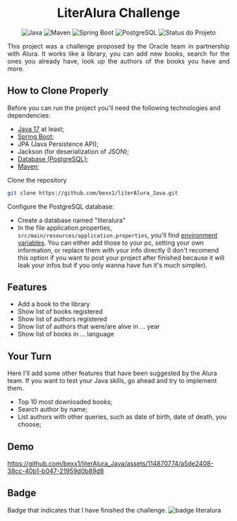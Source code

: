 <h1 align="center">LiterAlura Challenge</h1>

<p align="center">
  <img alt="Java" src="https://img.shields.io/badge/Java-17+-blue.svg">
  <img alt="Maven" src="https://img.shields.io/badge/Maven-3.6.3-blue.svg">
  <img alt="Spring Boot" src="https://img.shields.io/badge/Spring%20Boot-2.4.5-brightgreen.svg">
  <img alt="PostgreSQL" src="https://img.shields.io/badge/PostgreSQL-13-blue.svg">
  <img alt="Status do Projeto" src="https://img.shields.io/badge/status-Concluído-green">
</p>

<p align="justify">This project was a challenge proposed by the Oracle team in partnership with Alura. It works like a library, you can add new books, search for the ones you already have, look up the authors of the books you have and more.</p>

## How to Clone Properly
Before you can run the project you'll need the following technologies and dependencies:
  - [Java 17](https://www.java.com/pt-BR/download/) at least;
  - [Spring Boot](https://start.spring.io/);
  - JPA (Java Persistence API);
  - Jackson (for deserialization of JSON);
  - [Database (PostgreSQL)](https://www.postgresql.org/download/);
  - [Maven](https://maven.apache.org/download.cgi);
    
Clone the repository
    
  ```bash
  git clone https://github.com/bexx1/literAlura_Java.git
  ```

Configure the PostgreSQL database:
   - Create a database named "literalura"
   - In the file application.properties, `src/main/resources/application.properties`, you'll find [environment variables](https://vercel.com/docs/projects/environment-variables). You can either add those to your pc, setting your own information, or replace them with your info directly (I don't recomend this option if you want to post your project after finished because it will leak your infos but if you only wanna have fun it's much simpler). 

## Features
  - Add a book to the library
  - Show list of books registered
  - Show list of authors registered
  - Show list of authors that were/are alive in ... year
  - Show list of books in ... language

## Your Turn
Here I'll add some other features that have been suggested by the Alura team. If you want to test your Java skills, go ahead and try to implement them.
- Top 10 most downloaded books;
- Search author by name;
- List authors with other queries, such as date of birth, date of death, you choose;

## Demo

https://github.com/bexx1/literAlura_Java/assets/114870774/a5de2408-38cc-40b1-b047-21959d0b89d8

## Badge
Badge that indicates that I have finished the challenge.
![badge literalura](https://github.com/bexx1/literAlura_Java/assets/114870774/d71dfaee-fc9d-4acf-8d32-a74f866b4543)
